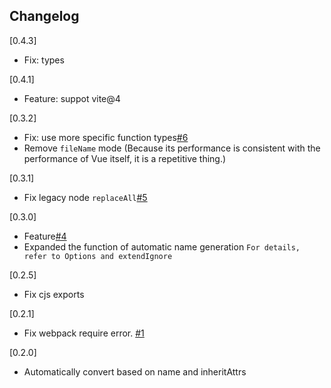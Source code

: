 ## Changelog

[0.4.3]
- Fix: types

[0.4.1]
- Feature: suppot vite@4

[0.3.2]
- Fix: use more specific function types[#6](https://github.com/chenxch/unplugin-vue-setup-extend-plus/issues/6)
- Remove `fileName` mode (Because its performance is consistent with the performance of Vue itself, it is a repetitive thing.)

[0.3.1]
- Fix legacy node `replaceAll`[#5](https://github.com/chenxch/unplugin-vue-setup-extend-plus/issues/5)

[0.3.0]
- Feature[#4](https://github.com/chenxch/unplugin-vue-setup-extend-plus/issues/4)
- Expanded the function of automatic name generation
`For details, refer to Options and extendIgnore`

[0.2.5]
- Fix cjs exports

[0.2.1]
- Fix webpack require error. [#1](https://github.com/chenxch/unplugin-vue-setup-extend-plus/issues/1)

[0.2.0]
- Automatically convert based on name and inheritAttrs